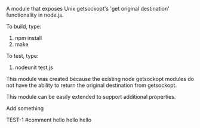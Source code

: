 A module that exposes Unix getsockopt's 'get original destination' functionality in node.js.

To build, type:

1. npm install
2. make

To test, type:

1. nodeunit test.js

This module was created because the existing node getsockopt modules do not have the ability to return the original destination from getsockopt. 

This module can be easily extended to support additional properties. 

Add something

TEST-1 #comment hello hello hello 
